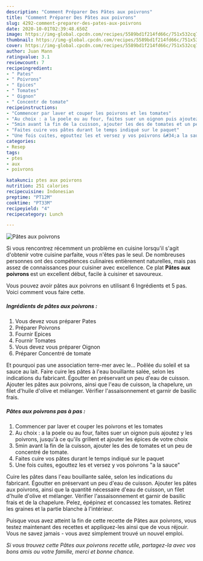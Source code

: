 ```yaml
---
description: "Comment Préparer Des Pâtes aux poivrons"
title: "Comment Préparer Des Pâtes aux poivrons"
slug: 4292-comment-preparer-des-pates-aux-poivrons
date: 2020-10-01T02:39:48.650Z
image: https://img-global.cpcdn.com/recipes/5589bd1f214fd66c/751x532cq70/pates-aux-poivrons-photo-principale-de-la-recette.jpg
thumbnail: https://img-global.cpcdn.com/recipes/5589bd1f214fd66c/751x532cq70/pates-aux-poivrons-photo-principale-de-la-recette.jpg
cover: https://img-global.cpcdn.com/recipes/5589bd1f214fd66c/751x532cq70/pates-aux-poivrons-photo-principale-de-la-recette.jpg
author: Juan Mann
ratingvalue: 3.1
reviewcount: 7
recipeingredient:
- " Pates"
- " Poivrons"
- " Epices"
- " Tomates"
- " Oignon"
- " Concentr de tomate"
recipeinstructions:
- "Commencer par laver et couper les poivrons et les tomates"
- "Au choix : a la poele ou au four, faites suer un oignon puis ajoutez y les poivrons, jusqu&#39;à ce qu&#39;ils grillent et ajouter les épices de votre choix"
- "5min avant la fin de la cuisson, ajouter les des de tomates et un peu de concentré de tomate."
- "Faites cuire vos pâtes durant le temps indiqué sur le paquet"
- "Une fois cuites, egouttez les et versez y vos poivrons &#34;a la sauce&#34;"
categories:
- Resep
tags:
- ptes
- aux
- poivrons

katakunci: ptes aux poivrons 
nutrition: 251 calories
recipecuisine: Indonesian
preptime: "PT12M"
cooktime: "PT33M"
recipeyield: "4"
recipecategory: Lunch

---
```



![Pâtes aux poivrons](https://img-global.cpcdn.com/recipes/5589bd1f214fd66c/751x532cq70/pates-aux-poivrons-photo-principale-de-la-recette.jpg)

Si vous rencontrez récemment un problème en cuisine lorsqu'il s'agit d'obtenir votre cuisine parfaite, vous n'êtes pas le seul. De nombreuses personnes ont des compétences culinaires entièrement naturelles, mais pas assez de connaissances pour cuisiner avec excellence. Ce plat <strong> Pâtes aux poivrons </strong> est un excellent début, facile à cuisiner et savoureux.

<!--inarticleads1-->

Vous pouvez avoir pâtes aux poivrons en utilisant 6 Ingrédients et 5 pas. Voici comment vous faire cette.

##### Ingrédients de pâtes aux poivrons :

1. Vous devez vous préparer  Pates
1. Préparer  Poivrons
1. Fournir  Epices
1. Fournir  Tomates
1. Vous devez vous préparer  Oignon
1. Préparer  Concentré de tomate


Et pourquoi pas une association terre-mer avec le… Poêlée du soleil et sa sauce au lait. Faire cuire les pâtes à l&#39;eau bouillante salée, selon les indications du fabricant. Égoutter en préservant un peu d&#39;eau de cuisson. Ajouter les pâtes aux poivrons, ainsi que l&#39;eau de cuisson, la chapelure, un filet d&#39;huile d&#39;olive et mélanger. Vérifier l&#39;assaisonnement et garnir de basilic frais. 

<!--inarticleads2-->

##### Pâtes aux poivrons pas à pas :

1. Commencer par laver et couper les poivrons et les tomates
1. Au choix : a la poele ou au four, faites suer un oignon puis ajoutez y les poivrons, jusqu&#39;à ce qu&#39;ils grillent et ajouter les épices de votre choix
1. 5min avant la fin de la cuisson, ajouter les des de tomates et un peu de concentré de tomate.
1. Faites cuire vos pâtes durant le temps indiqué sur le paquet
1. Une fois cuites, egouttez les et versez y vos poivrons &#34;a la sauce&#34;


Cuire les pâtes dans l&#39;eau bouillante salée, selon les indications du fabricant. Égoutter en préservant un peu d&#39;eau de cuisson. Ajouter les pâtes aux poivrons, ainsi que la quantité nécessaire d&#39;eau de cuisson, un filet d&#39;huile d&#39;olive et mélanger. Vérifier l&#39;assaisonnement et garnir de basilic frais et de la chapelure. Pelez, épépinez et concassez les tomates. Retirez les graines et la partie blanche à l&#39;intérieur. 

<!--inarticleads1-->

<p>
Puisque vous avez atteint la fin de cette recette de Pâtes aux poivrons, vous testez maintenant des recettes et appliquez-les ainsi que de vous réjouir. Vous ne savez jamais - vous avez simplement trouvé un nouvel emploi.
</p>

<p>
<i>Si vous trouvez cette Pâtes aux poivrons recette utile, partagez-la avec vos bons amis ou votre famille, merci et bonne chance.</i>
</p>
